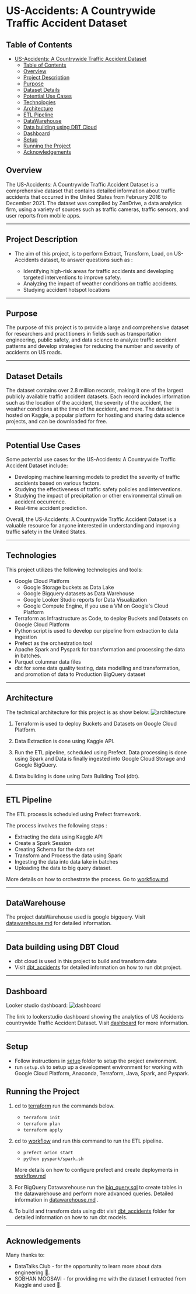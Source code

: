 # US-Accidents: A Countrywide Traffic Accident Dataset

## Table of Contents

- [US-Accidents: A Countrywide Traffic Accident Dataset](#us-accidents-a-countrywide-traffic-accident-dataset)
  - [Table of Contents](#table-of-contents)
  - [Overview](#overview)
  - [Project Description](#project-description)
  - [Purpose](#purpose)
  - [Dataset Details](#dataset-details)
  - [Potential Use Cases](#potential-use-cases)
  - [Technologies](#technologies)
  - [Architecture](#architecture)
  - [ETL Pipeline](#etl-pipeline)
  - [DataWarehouse](#datawarehouse)
  - [Data building using DBT Cloud](#data-building-using-dbt-cloud)
  - [Dashboard](#dashboard)
  - [Setup](#setup)
  - [Running the Project](#running-the-project)
  - [Acknowledgements](#acknowledgements)

## Overview

The US-Accidents: A Countrywide Traffic Accident Dataset is a comprehensive dataset that contains detailed information about traffic accidents that occurred in the United States from February 2016 to December 2021. The dataset was compiled by ZenDrive, a data analytics firm, using a variety of sources such as traffic cameras, traffic sensors, and user reports from mobile apps.

---

## Project Description

- The aim of this project, is to perform Extract, Transform, Load, on US-Accidents dataset, to answer questions such as :

  - Identifying high-risk areas for traffic accidents and developing targeted interventions to improve safety.
  - Analyzing the impact of weather conditions on traffic accidents.
  - Studying accident hotspot locations

---

## Purpose

The purpose of this project is to provide a large and comprehensive dataset for researchers and practitioners in fields such as transportation engineering, public safety, and data science to analyze traffic accident patterns and develop strategies for reducing the number and severity of accidents on US roads.

---

## Dataset Details

The dataset contains over 2.8 million records, making it one of the largest publicly available traffic accident datasets. Each record includes information such as the location of the accident, the severity of the accident, the weather conditions at the time of the accident, and more. The dataset is hosted on Kaggle, a popular platform for hosting and sharing data science projects, and can be downloaded for free.

---

## Potential Use Cases

Some potential use cases for the US-Accidents: A Countrywide Traffic Accident Dataset include:

- Developing machine learning models to predict the severity of traffic accidents based on various factors.
- Studying the effectiveness of traffic safety policies and interventions.
- Studying the impact of precipitation or other environmental stimuli on accident occurrence.
- Real-time accident prediction.
  
Overall, the US-Accidents: A Countrywide Traffic Accident Dataset is a valuable resource for anyone interested in understanding and improving traffic safety in the United States.

---

## Technologies

This project utilizes the following technologies and tools:

- Google Cloud Platform
  - Google Storage buckets as Data Lake
  - Google Bigquery datasets as Data Warehouse
  - Google Looker Studio reports for Data Visualization
  - Google Compute Engine, if you use a VM on Google's Cloud Platform
- Terraform as Infrastructure as Code, to deploy Buckets and Datasets on Google Cloud Platform
- Python script is used to develop our pipeline from extraction to data ingestion
- Prefect as the orchestration tool
- Apache Spark and Pyspark for  transformation and processing the data in batches.
- Parquet columnar data files
- dbt for some data quality testing, data modelling and transformation, and promotion of data to Production BigQuery dataset

---

## Architecture

The technical architecture for this project is as show below:
![architecture](resources/images/architecture/architecture.jpg)

1) Terraform is used to deploy Buckets and Datasets on Google Cloud Platform.

2) Data Extraction is done using Kaggle API.

3) Run the ETL pipeline, scheduled using Prefect. Data processing is done using Spark and Data is finally ingested into Google Cloud Storage and Google BigQuery.

4) Data building is done using Data Building Tool (dbt).

---

## ETL Pipeline

The ETL process is scheduled using Prefect framework.

The process involves the following steps :

- Extracting the data using Kaggle API
- Create a Spark Session
- Creating Schema for the data set
- Transform and Process the data using Spark
- Ingesting the data into data lake in batches
- Uploading the data to big query dataset.

More details on how to orchestrate the process. Go to [workflow.md](./workflow/workflow.md).

---

## DataWarehouse

The project dataWarehouse used is google bigquery. Visit [datawarehouse.md](./Data_Warehouse/datawarehouse.md) for detailed information.

---

## Data building using DBT Cloud

- dbt cloud is used in this project to build and transform data
- Visit [dbt_accidents](./dbt_accidents/README.md) for detailed information on how to run dbt project.

---

## Dashboard

Looker studio dashboard:
![dashboard](resources/images/dashboard/dashboard.png)

The link to lookerstudio dashboard showing the analytics of US Accidents countrywide Traffic Accident Dataset. Visit [dashboard](https://lookerstudio.google.com/reporting/6024d9e4-f49e-42ea-949f-2fc0f67cad39) for more information.

---

## Setup

- Follow instructions in [setup](./setup/) folder to setup the project environment.
- run `setup.sh` to setup up a development environment for working with Google Cloud Platform, Anaconda, Terraform, Java, Spark, and Pyspark.

## Running the Project

1) cd to [terraform](./terraform/) run the commands below.
   - `terraform init`
   - `terraform plan`
   - `terraform apply`
2) cd to [workflow](./workflow/) and run this command to run the ETL pipeline.
   - `prefect orion start`
   - `python pyspark/spark.sh`

   More details on how to configure prefect and create deployments in [workflow.md](./workflow/workflow.md)
  
3) For BigQuery Datawarehouse run the [biq_query.sql](./Data_Warehouse/big_query.sql) to create tables in the datawarehouse and perform more advanced queries. Detailed information in [datawarehouse.md](./Data_Warehouse/datawarehouse.md) .

4) To build and transform data using dbt visit [dbt_accidents](./dbt_accidents/) folder for detailed information on how to run dbt models.

---

## Acknowledgements

Many thanks to:

- DataTalks.Club - for the opportunity to learn more about data engineering 👏.
- SOBHAN MOOSAVI - for providing me with the dataset I extracted from Kaggle and used 👏.
